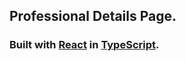 ## Professional Details Page.

### Built with [React](https://reactjs.org) in [TypeScript](https://www.typescriptlang.org/).
